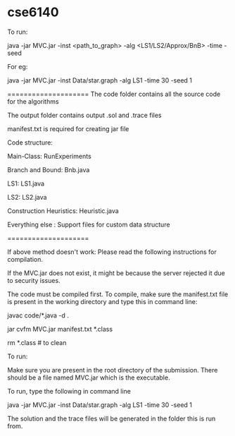 # cse6140
To run: 

java -jar MVC.jar -inst <path_to_graph> -alg <LS1/LS2/Approx/BnB> -time <in seconds> -seed <any number>

For eg:

java -jar MVC.jar -inst Data/star.graph -alg LS1 -time 30 -seed 1

====================
The code folder contains all the source code for the algorithms

The output folder contains output .sol and .trace files

manifest.txt is required for creating jar file


Code structure:

Main-Class: RunExperiments

Branch and Bound: Bnb.java

LS1: LS1.java

LS2: LS2.java

Construction Heuristics: Heuristic.java

Everything else : Support files for custom data structure

====================

If above method doesn't work: Please read the following instructions for compilation. 

If the MVC.jar does not exist, it might be because the server rejected it due to security issues.

The code must be compiled first. To compile, make sure the manifest.txt file is present in the working directory and type this in command line: 

javac code/*.java -d .

jar cvfm MVC.jar manifest.txt *.class

rm *.class  # to clean

To run: 

Make sure you are present in the root directory of the submission. There should be a file named MVC.jar which is the executable.

To run, type the following in command line

java -jar MVC.jar -inst Data/star.graph -alg LS1 -time 30 -seed 1

The solution and the trace files will be generated in the folder this is run from.

